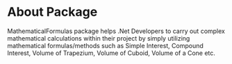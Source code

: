 # About Package
MathematicalFormulas package helps .Net Developers to carry out complex mathematical calculations within their project by simply utilizing mathematical formulas/methods such as Simple Interest, Compound Interest, Volume of Trapezium, Volume of Cuboid, Volume of a Cone etc.
